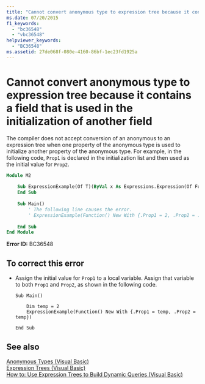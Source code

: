 ```yaml
---
title: "Cannot convert anonymous type to expression tree because it contains a field that is used in the initialization of another field"
ms.date: 07/20/2015
f1_keywords: 
  - "bc36548"
  - "vbc36548"
helpviewer_keywords: 
  - "BC36548"
ms.assetid: 27de068f-080e-4160-86bf-1ec23fd1925a
---
```

# Cannot convert anonymous type to expression tree because it contains a field that is used in the initialization of another field
The compiler does not accept conversion of an anonymous to an expression tree when one property of the anonymous type is used to initialize another property of the anonymous type. For example, in the following code, `Prop1` is declared in the initialization list and then used as the initial value for `Prop2`.  
  
```vb  
Module M2  
  
    Sub ExpressionExample(Of T)(ByVal x As Expressions.Expression(Of Func(Of T)))  
    End Sub  
  
    Sub Main()  
        ' The following line causes the error.  
        ' ExpressionExample(Function() New With {.Prop1 = 2, .Prop2 = .Prop1})  
  
    End Sub  
End Module  
```  
  
 **Error ID:** BC36548  
  
## To correct this error  
  
-   Assign the initial value for `Prop1` to a local variable. Assign that variable to both `Prop1` and `Prop2`, as shown in the following code.  
  
    ```  
    Sub Main()  
  
        Dim temp = 2  
        ExpressionExample(Function() New With {.Prop1 = temp, .Prop2 = temp})  
  
    End Sub  
    ```  
  
## See also

[Anonymous Types (Visual Basic)](../../../visual-basic/programming-guide/language-features/objects-and-classes/anonymous-types.md)  
[Expression Trees (Visual Basic)](../../programming-guide/concepts/expression-trees/index.md)  
[How to: Use Expression Trees to Build Dynamic Queries (Visual Basic)](../../programming-guide/concepts/expression-trees/how-to-use-expression-trees-to-build-dynamic-queries.md)  